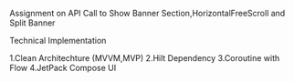 Assignment on API Call to Show Banner Section,HorizontalFreeScroll and Split Banner
 
 Technical Implementation

 
 1.Clean Architechture (MVVM,MVP)
 2.Hilt Dependency
 3.Coroutine with Flow
 4.JetPack Compose UI

